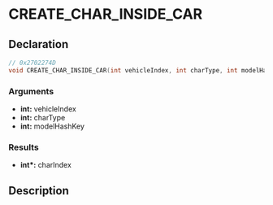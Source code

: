 # CREATE_CHAR_INSIDE_CAR

## Declaration
```cpp
// 0x2702274D
void CREATE_CHAR_INSIDE_CAR(int vehicleIndex, int charType, int modelHashKey, int* charIndex);
```

### Arguments
- **int:** vehicleIndex
- **int:** charType
- **int:** modelHashKey

### Results
- **int\*:** charIndex

## Description
